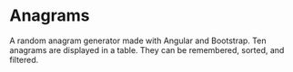 # Anagrams

A random anagram generator made with Angular and Bootstrap. Ten anagrams are displayed
in a table. They can be remembered, sorted, and filtered.
